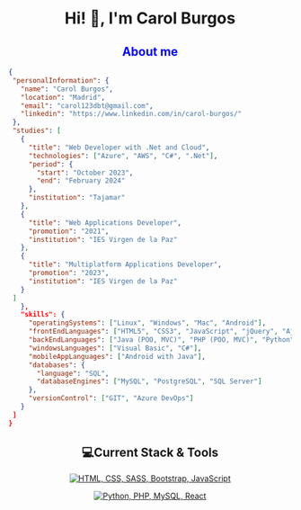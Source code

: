 <h1 align="center">Hi! 👋, I'm Carol Burgos</h1>
<h2 align="center" style="color: blue;">About me</h2>

 ```json
{
  "personalInformation": {
    "name": "Carol Burgos",
    "location": "Madrid",
    "email": "carol123dbt@gmail.com",
    "linkedin": "https://www.linkedin.com/in/carol-burgos/"
  },
  "studies": [
    {
      "title": "Web Developer with .Net and Cloud",
      "technologies": ["Azure", "AWS", "C#", ".Net"],
      "period": {
        "start": "October 2023",
        "end": "February 2024"
      },
      "institution": "Tajamar"
    },
    {
      "title": "Web Applications Developer",
      "promotion": "2021",
      "institution": "IES Virgen de la Paz"
    },
    {
      "title": "Multiplatform Applications Developer",
      "promotion": "2023",
      "institution": "IES Virgen de la Paz"
    }
  ]
    },
    "skills": {
      "operatingSystems": ["Linux", "Windows", "Mac", "Android"],
      "frontEndLanguages": ["HTML5", "CSS3", "JavaScript", "jQuery", "Ajax", "Bootstrap", "SVG/Canvas","React","Sass"],
      "backEndLanguages": ["Java (POO, MVC)", "PHP (POO, MVC)", "Python"],
      "windowsLanguages": ["Visual Basic", "C#"],
      "mobileAppLanguages": ["Android with Java"],
      "databases": {
        "language": "SQL",
        "databaseEngines": ["MySQL", "PostgreSQL", "SQL Server"]
      },
      "versionControl": ["GIT", "Azure DevOps"]
    }
  ]
 }

 ```
<h2  align="center">💻Current Stack & Tools</h2>

<p align="center">
  <a href="https://skillicons.dev">
    <img src="https://skillicons.dev/icons?i=html,css,sass,bootstrap,js" alt="HTML, CSS, SASS, Bootstrap, JavaScript">
  </a>
</p>
<p align="center">
  <a href="https://skillicons.dev">
    <img src="https://skillicons.dev/icons?i=py,php,mysql,react" alt="Python, PHP, MySQL, React">
  </a>
</p>
